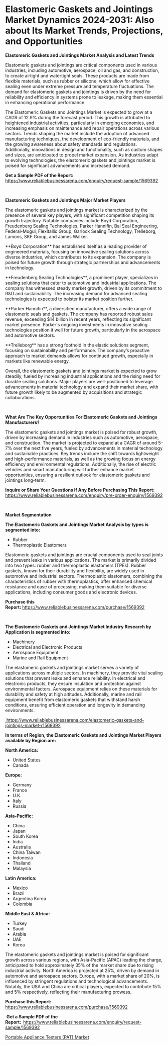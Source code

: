 <p><h1>Elastomeric Gaskets and Jointings Market Dynamics 2024-2031: Also about Its Market Trends, Projections, and Opportunities</h1></p><p><strong>Elastomeric Gaskets and Jointings Market Analysis and Latest Trends</strong></p>
<p><p>Elastomeric gaskets and jointings are critical components used in various industries, including automotive, aerospace, oil and gas, and construction, to create airtight and watertight seals. These products are made from flexible materials, such as rubber or silicone, which allow for effective sealing even under extreme pressure and temperature fluctuations. The demand for elastomeric gaskets and jointings is driven by the need for reliability and efficiency in systems prone to leakage, making them essential in enhancing operational performance.</p><p>The Elastomeric Gaskets and Jointings Market is expected to grow at a CAGR of 12.9% during the forecast period. This growth is attributed to heightened industrial activities, particularly in emerging economies, and increasing emphasis on maintenance and repair operations across various sectors. Trends shaping the market include the adoption of advanced manufacturing techniques, the development of eco-friendly materials, and the growing awareness about safety standards and regulations. Additionally, innovations in design and functionality, such as custom shapes and sizes, are anticipated to propel market expansion. As industries adapt to evolving technologies, the elastomeric gaskets and jointings market is poised for significant advancements and increased demand.</p></p>
<p><strong>Get a Sample PDF of the Report:&nbsp;</strong> <a href="https://www.reliablebusinessarena.com/enquiry/request-sample/1569392?utm_campaign=1841&utm_medium=2&utm_source=Github&utm_content=ia&utm_term=29122024&utm_id=elastomeric-gaskets-and-jointings">https://www.reliablebusinessarena.com/enquiry/request-sample/1569392</a></p>
<p>&nbsp;</p>
<p><strong>Elastomeric Gaskets and Jointings Major Market Players</strong></p>
<p><p>The elastomeric gaskets and jointings market is characterized by the presence of several key players, with significant competition shaping its growth trajectory. Notable companies include Boyd Corporation, Freudenberg Sealing Technologies, Parker Hannifin, Bal Seal Engineering, Federal-Mogul, Flexitallic Group, Garlock Sealing Technology, Trelleborg, Lamons, SKF Group, and James Walker.</p><p>**Boyd Corporation** has established itself as a leading provider of engineered materials, focusing on innovative sealing solutions across diverse industries, which contributes to its expansion. The company is poised for future growth through strategic partnerships and advancements in technology.</p><p>**Freudenberg Sealing Technologies**, a prominent player, specializes in sealing solutions that cater to automotive and industrial applications. The company has witnessed steady market growth, driven by its commitment to R&D and sustainability. The increasing demand for advanced sealing technologies is expected to bolster its market position further.</p><p>**Parker Hannifin**, a diversified manufacturer, offers a wide range of elastomeric seals and gaskets. The company has reported robust sales revenue, exceeding $14 billion in recent years, reflecting its significant market presence. Parker's ongoing investments in innovative sealing technologies position it well for future growth, particularly in the aerospace and automotive sectors.</p><p>**Trelleborg** has a strong foothold in the elastic solutions segment, focusing on sustainability and performance. The company’s proactive approach to market demands allows for continued growth, especially in markets like renewable energy.</p><p>Overall, the elastomeric gaskets and jointings market is expected to grow steadily, fueled by increasing industrial applications and the rising need for durable sealing solutions. Major players are well-positioned to leverage advancements in material technology and expand their market share, with future growth likely to be augmented by acquisitions and strategic collaborations.</p></p>
<p>&nbsp;</p>
<p><strong>What Are The Key Opportunities For Elastomeric Gaskets and Jointings Manufacturers?</strong></p>
<p><p>The elastomeric gaskets and jointings market is poised for robust growth, driven by increasing demand in industries such as automotive, aerospace, and construction. The market is projected to expand at a CAGR of around 5-7% over the next five years, fueled by advancements in material technology and sustainable practices. Key trends include the shift towards lightweight and high-performance materials, as well as the growing focus on energy efficiency and environmental regulations. Additionally, the rise of electric vehicles and smart manufacturing will further enhance market opportunities, ensuring a resilient outlook for elastomeric gaskets and jointings long-term.</p></p>
<p><strong>Inquire or Share Your Questions If Any Before Purchasing This Report:</strong> <a href="https://www.reliablebusinessarena.com/enquiry/pre-order-enquiry/1569392?utm_campaign=1841&utm_medium=2&utm_source=Github&utm_content=ia&utm_term=29122024&utm_id=elastomeric-gaskets-and-jointings">https://www.reliablebusinessarena.com/enquiry/pre-order-enquiry/1569392</a></p>
<p>&nbsp;</p>
<p><strong>Market Segmentation</strong></p>
<p><strong>The Elastomeric Gaskets and Jointings Market Analysis by types is segmented into:</strong></p>
<p><ul><li>Rubber</li><li>Thermoplastic Elastomers</li></ul></p>
<p><p>Elastomeric gaskets and jointings are crucial components used to seal joints and prevent leaks in various applications. The market is primarily divided into two types: rubber and thermoplastic elastomers (TPEs). Rubber gaskets, known for their durability and flexibility, are widely used in automotive and industrial sectors. Thermoplastic elastomers, combining the characteristics of rubber with thermoplastics, offer enhanced chemical resistance and ease of processing, making them suitable for diverse applications, including consumer goods and electronic devices.</p></p>
<p><strong>Purchase this Report:&nbsp;</strong><a href="https://www.reliablebusinessarena.com/purchase/1569392?utm_campaign=1841&utm_medium=2&utm_source=Github&utm_content=ia&utm_term=29122024&utm_id=elastomeric-gaskets-and-jointings">https://www.reliablebusinessarena.com/purchase/1569392</a></p>
<p>&nbsp;</p>
<p><strong>The Elastomeric Gaskets and Jointings Market Industry Research by Application is segmented into:</strong></p>
<p><ul><li>Machinery</li><li>Electrical and Electronic Products</li><li>Aerospace Equipment</li><li>Marine and Rail Equipment</li></ul></p>
<p><p>The elastomeric gaskets and jointings market serves a variety of applications across multiple sectors. In machinery, they provide vital sealing solutions that prevent leaks and enhance reliability. In electrical and electronic products, they ensure insulation and protection against environmental factors. Aerospace equipment relies on these materials for durability and safety at high altitudes. Additionally, marine and rail equipment benefit from elastomeric gaskets that withstand harsh conditions, ensuring efficient operation and longevity in demanding environments.</p></p>
<p><a href="https://www.reliablebusinessarena.com/elastomeric-gaskets-and-jointings-market-r1569392?utm_campaign=1841&utm_medium=2&utm_source=Github&utm_content=ia&utm_term=29122024&utm_id=elastomeric-gaskets-and-jointings">&nbsp;https://www.reliablebusinessarena.com/elastomeric-gaskets-and-jointings-market-r1569392</a></p>
<p><strong>In terms of Region, the Elastomeric Gaskets and Jointings Market Players available by Region are:</strong></p>
<p>
    <p> <strong> North America: </strong>
        <ul>
            <li>United States</li>
            <li>Canada</li>
        </ul>
        </p> 
    <p> <strong> Europe: </strong>
        <ul>
            <li>Germany</li>
            <li>France</li>
            <li>U.K.</li>
            <li>Italy</li>
            <li>Russia</li>
        </ul>
        </p> 
    <p> <strong> Asia-Pacific: </strong>
        <ul>
            <li>China</li>
            <li>Japan</li>
            <li>South Korea</li>
            <li>India</li>
            <li>Australia</li>
            <li>China Taiwan</li>
            <li>Indonesia</li>
            <li>Thailand</li>
            <li>Malaysia</li>
        </ul>
        </p> 
    <p> <strong> Latin America: </strong>
        <ul>
            <li>Mexico</li>
            <li>Brazil</li>
            <li>Argentina Korea</li>
            <li>Colombia</li>
        </ul>
        </p> 
    <p> <strong> Middle East & Africa: </strong>
        <ul>
            <li>Turkey</li>
            <li>Saudi</li>
            <li>Arabia</li>
            <li>UAE</li>
            <li>Korea</li>
        </ul>
    </p>
    </p>
<p><p>The elastomeric gaskets and jointings market is poised for significant growth across various regions, with Asia-Pacific (APAC) leading the charge, anticipated to hold approximately 35% of the market share due to rising industrial activity. North America is projected at 25%, driven by demand in automotive and aerospace sectors. Europe, with a market share of 20%, is influenced by stringent regulations and technological advancements. Notably, the USA and China are critical players, expected to contribute 15% and 5% respectively, reflecting their manufacturing prowess.</p></p>
<p><strong>Purchase this Report: </strong><a href="https://www.reliablebusinessarena.com/purchase/1569392?utm_campaign=1841&utm_medium=2&utm_source=Github&utm_content=ia&utm_term=29122024&utm_id=elastomeric-gaskets-and-jointings">https://www.reliablebusinessarena.com/purchase/1569392</a></p>
<p>&nbsp;<strong>Get a Sample PDF of the Report:&nbsp;&nbsp;</strong><a href="https://www.reliablebusinessarena.com/enquiry/request-sample/1569392?utm_campaign=1841&utm_medium=2&utm_source=Github&utm_content=ia&utm_term=29122024&utm_id=elastomeric-gaskets-and-jointings">https://www.reliablebusinessarena.com/enquiry/request-sample/1569392</a></p>
<p><strong></strong></p>
<p><p><a href="https://github.com/julyju69/Market-Research-Report-List-5/blob/main/portable-appliance-testers-pat-market.md?utm_campaign=1841&utm_medium=2&utm_source=Github&utm_content=ia&utm_term=29122024&utm_id=elastomeric-gaskets-and-jointings">Portable Appliance Testers (PAT) Market</a></p></p>
